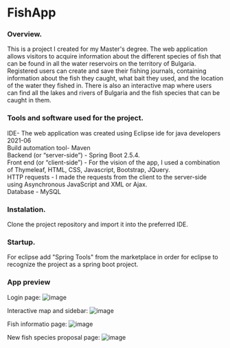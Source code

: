 # FishApp



### Overview.    
This is a project I created for my Master's degree. The web application allows visitors to acquire information about the different species of fish that can be found in all the water reservoirs on the territory of Bulgaria. Registered users can create and save their fishing journals, containing information about the fish they caught, 
what bait they used, and the location of the water they fished in. There is also an interactive map where users can find all the lakes and rivers of Bulgaria and the fish species that can be caught in them.

### Tools and software used for the project.  

IDE- The web application was created using Eclipse ide for java developers 2021-06  
Build automation tool- Maven  
Backend (or “server-side”) - Spring Boot 2.5.4.  
Front end (or “client-side”) - For the vision of the app, I used a combination of Thymeleaf, HTML, CSS, Javascript, Bootstrap, JQuery.  
HTTP requests - I made the requests from the client to the server-side using Asynchronous JavaScript and XML or Ajax.  
Database - MySQL

### Instalation.
Clone the project repository and import it into the preferred IDE.


### Startup.
For eclipse add "Spring Tools" from the marketplace in order for eclipse to recognize the project as a spring boot project.


### App preview

Login page:
![image](https://user-images.githubusercontent.com/52286225/136865273-5b154ded-5cba-43e2-9a25-53c6a2e3310d.png)


Interactive map and sidebar:
![image](https://user-images.githubusercontent.com/52286225/136865375-eb2abb30-de09-42d5-a226-51d81234f561.png)


Fish informatio page:
![image](https://user-images.githubusercontent.com/52286225/136865599-32724bb2-dd9a-4905-8fb1-d353416d09bf.png)


New fish species proposal page:
![image](https://user-images.githubusercontent.com/52286225/136865756-198f081f-e7f1-4b28-a2e4-0173fe7e2655.png)
